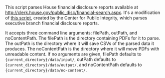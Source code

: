 This script parses House financial disclosure reports available at http://clerk.house.gov/public_disc/financial-search.aspx. It's a modification of <a href="https://github.com/PublicI/pfd-parser">this script</a>, created by the Center for Public Integrity, which parses executive branch financial disclosure reports.

It accepts three command line arguments: filePath, outPath, and noContentPath. The filePath is the directory containing PDFs for it to parse. The outPath is the directory where it will save CSVs of the parsed data it produces. The noContentPath is the directory where it will move PDFs with unreadable content. If no arguments are given, filePath defaults to `{current_directory}/data/input/`, outPath defaults to `{current_directory}/data/output/`, and noContentPath defaults to `{current_directory}/data/no-content/`.
